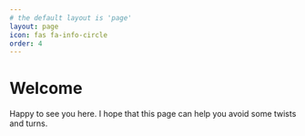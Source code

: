```yaml
---
# the default layout is 'page'
layout: page
icon: fas fa-info-circle
order: 4
---
```


# Welcome

Happy to see you here. I hope that this page can help you avoid some twists and turns.

